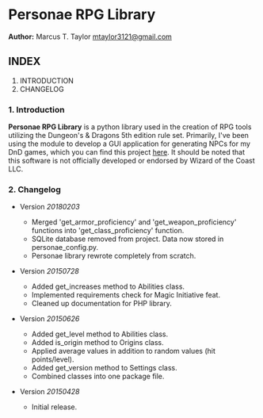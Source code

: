 # Personae RPG Library

**Author:** Marcus T. Taylor <mtaylor3121@gmail.com>


## INDEX

1. INTRODUCTION
2. CHANGELOG


### 1. Introduction

**Personae RPG Library** is a python library used in the creation of RPG tools utilizing the Dungeon's & Dragons 5th edition rule set. Primarily, I've been using the module to develop a GUI application for generating NPCs for my DnD games, which you can find this project [here](https://github.com/mtaylor33/Personae). It should be noted that this software is not officially developed or endorsed by Wizard of the Coast LLC.


### 2. Changelog

- Version *20180203*

    - Merged 'get_armor_proficiency' and 'get_weapon_proficiency' functions into 'get_class_proficiency' function.
    - SQLite database removed from project. Data now stored in personae_config.py.
    - Personae library rewrote completely from scratch.

- Version *20150728*

    - Added get_increases method to Abilities class.
    - Implemented requirements check for Magic Initiative feat.
    - Cleaned up documentation for PHP library.

- Version *20150626*

    - Added get_level method to Abilities class.
    - Added is_origin method to Origins class.
    - Applied average values in addition to random values (hit points/level).
    - Added get_version method to Settings class.
    - Combined classes into one package file.
    
- Version *20150428*

    - Initial release.
